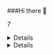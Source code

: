 ###Hi there :wave:

7
​<details>
8
- :telescope: I’m currently working on: The Odin Project; A free resource driven by its community dedicated to learning Full-Stack Web Development!
9
- :seedling: I’m currently learning: HTML, CSS, Flexbox, Grid, Javascript, Ruby On Rails.
13
- :mailbox: How to reach me: tonywu.fs@gmail.com
15
- :zap: Fun fact: 48 hours of YouTube footage gets uploaded every single minute; oh boy... When will the CSS tutorials end
17
</details>

<details>
<img align="left" alt="LuvKatie's Github stats" src="https://github-readme-stats.vercel.app/api?username=LuvKatie"%show_icons="true"&hide_border="true">
</details>
